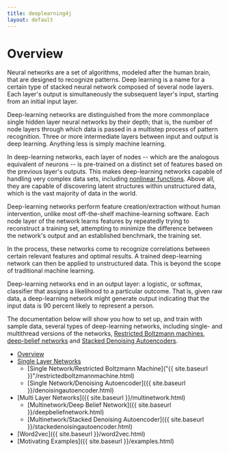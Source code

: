 ```yaml
---
title: deeplearning4j
layout: default
---
```


# Overview 

Neural networks are a set of algorithms, modeled after the human brain, that are designed to recognize patterns. Deep learning is a name for a certain type of stacked neural network composed of several node layers. Each layer's output is simultaneously the subsequent layer's input, starting from an initial input layer.  

Deep-learning networks are distinguished from the more commonplace single hidden layer neural networks by their depth; that is, the number of node layers through which data is passed in a multistep process of pattern recognition. Three or more intermediate layers between input and output is deep learning. Anything less is simply machine learning. 

In deep-learning networks, each layer of nodes -- which are the analogous equivalent of neurons -- is pre-trained on a distinct set of features based on the previous layer's outputs. This makes deep-learning networks capable of  handling very complex data sets, including [nonlinear functions](https://en.wikipedia.org/wiki/Nonlinear_system). Above all, they are capable of discovering latent structures within unstructured data, which is the vast majority of data in the world. 

Deep-learning networks perform feature creation/extraction without human intervention, unlike most off-the-shelf machine-learning software. Each node layer of the network learns features by repeatedly trying to reconstruct a training set, attempting to minimize the difference between the network's output and an established benchmark, the training set. 

In the process, these networks come to recognize correlations between certain relevant features and optimal results. A trained deep-learning network can then be applied to unstructured data. This is beyond the scope of traditional machine learning.

Deep-learning networks end in an output layer: a logistic, or softmax, classifier that assigns a likelihood to a particular outcome. That is, given raw data, a deep-learning network might generate output indicating that the input data is 90 percent likely to represent a person. 

The documentation below will show you how to set up, and train with sample data, several types of deep-learning networks, including single- and multithread versions of the networks, [Restricted Boltzmann machines](../restrictedboltzmannmachine.html), [deep-belief networks](../deepbeliefnetwork.html) and [Stacked Denoising Autoencoders](../stackeddenoisingautoencoder.html). 

* [Overview](../index.html)
* [Single Layer Networks](/multilayer.html)
    * [Single Network/Restricted Boltzmann Machine]("{{ site.baseurl }}"/restrictedboltzmannmachine.html)
    * [Single Network/Denoising Autoencoder]({{ site.baseurl }}/denoisingautoencoder.html)
* [Multi Layer Networks]({{ site.baseurl }}/multinetwork.html)
    * [Multinetwork/Deep Belief Network]({{ site.baseurl }}/deepbeliefnetwork.html)
    * [Multinetwork/Stacked Denoising Autoencoder]({{ site.baseurl }}/stackedenoisingautoencoder.html)
* [Word2vec]({{ site.baseurl }}/word2vec.html)
* [Motivating Examples]({{ site.baseurl }}/examples.html)